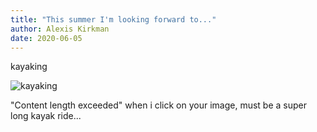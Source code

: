 ```yaml
---
title: "This summer I'm looking forward to..."
author: Alexis Kirkman
date: 2020-06-05
---
```


kayaking

![kayaking](https://upload.wikimedia.org/wikipedia/commons/4/4c/Boy_paddling_in_a_kayak.jpg)

"Content length exceeded" when i click on your image, must be a super long kayak ride...
